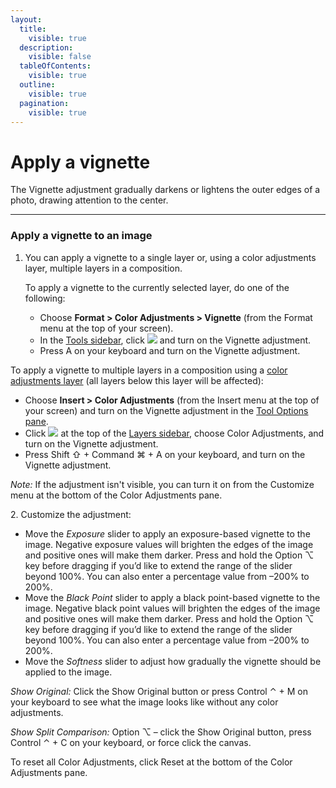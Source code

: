 ```yaml
---
layout:
  title:
    visible: true
  description:
    visible: false
  tableOfContents:
    visible: true
  outline:
    visible: true
  pagination:
    visible: true
---
```


# Apply a vignette

The Vignette adjustment gradually darkens or lightens the outer edges of a photo, drawing attention to the center.

***

### Apply a vignette to an image

1.  You can apply a vignette to a single layer or, using a color adjustments layer, multiple layers in a composition.

    To apply a vignette to the currently selected layer, do one of the following:

    * Choose **Format > Color Adjustments > Vignette** (from the Format menu at the top of your screen).
    * In the [Tools sidebar](https://www.pixelmator.com/support/guide/pixelmator-pro/#glossary), click ![](https://help.pixelmator.com/pixelmator-pro/3.5/assets/English/1581000192000.png) and turn on the Vignette adjustment.
    * Press A on your keyboard and turn on the Vignette adjustment.

To apply a vignette to multiple layers in a composition using a [color adjustments layer](https://www.pixelmator.com/support/guide/pixelmator-pro/1343) (all layers below this layer will be affected):

* Choose **Insert > Color Adjustments** (from the Insert menu at the top of your screen) and turn on the Vignette adjustment in the [Tool Options pane](https://www.pixelmator.com/support/guide/pixelmator-pro/#glossary).
* Click ![](https://help.pixelmator.com/pixelmator-pro/3.5/assets/English/1648724547000.png) at the top of the [Layers sidebar](https://www.pixelmator.com/support/guide/pixelmator-pro/#glossary), choose Color Adjustments, and turn on the Vignette adjustment.
* Press Shift ⇧ + Command ⌘ + A on your keyboard, and turn on the Vignette adjustment.

_Note:_ If the adjustment isn't visible, you can turn it on from the Customize menu at the bottom of the Color Adjustments pane.

2\. Customize the adjustment:

* Move the _Exposure_ slider to apply an exposure-based vignette to the image. Negative exposure values will brighten the edges of the image and positive ones will make them darker. Press and hold the Option ⌥ key before dragging if you’d like to extend the range of the slider beyond 100%. You can also enter a percentage value from –200% to 200%.
* Move the _Black Point_ slider to apply a black point-based vignette to the image. Negative black point values will brighten the edges of the image and positive ones will make them darker. Press and hold the Option ⌥ key before dragging if you’d like to extend the range of the slider beyond 100%. You can also enter a percentage value from –200% to 200%.
* Move the _Softness_ slider to adjust how gradually the vignette should be applied to the image.

_Show Original:_ Click the Show Original button or press Control ⌃ + M on your keyboard to see what the image looks like without any color adjustments.

_Show Split Comparison:_ Option ⌥ – click the Show Original button, press Control ⌃ + C on your keyboard, or force click the canvas.

To reset all Color Adjustments, click Reset at the bottom of the Color Adjustments pane.
